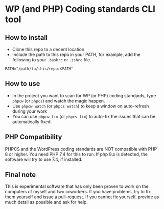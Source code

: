 # WP (and PHP) Coding standards CLI tool

## How to install

* Clone this repo to a decent location.
* Include the path to this repo in your PATH, for example, add the following to your `.bashrc` or `.zshrc` file.

```
PATH="/path/to/this/repo:$PATH"
```

## How to use

* In the project you want to scan for WP (or PHP) coding standards, type `phpcw` (or `phpcs`) and watch the magic happen.
* Use `phpcw watch` (or `phpcs watch`) to keep a window on auto-refresh during your work
* You can use `phpcw fix` (or `phpcs fix`) to auto-fix the issues that can be automatically fixed.

## PHP Compatibility

PHPCS and the WordPress coding standards are NOT compatible with PHP 8 or higher. You need PHP 7.4 for this to run.
If php 8.x is detected, the software will try to use 7.4, if installed.

## Final note

This is experimental software that has only been proven to work on the computers of myself and two coworkers. If you have problems, try to fix them yourself and issue a pull-request.
If you cannot fix yourself, provide as much detail as possible and ask for help.
